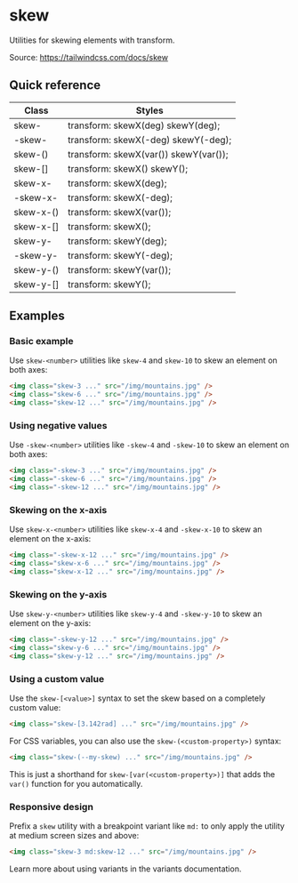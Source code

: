 # skew

Utilities for skewing elements with transform.

Source: https://tailwindcss.com/docs/skew

## Quick reference

| Class | Styles |
|---|---|
| skew-<number> | transform: skewX(<number>deg) skewY(<number>deg); |
| -skew-<number> | transform: skewX(-<number>deg) skewY(-<number>deg); |
| skew-(<custom-property>) | transform: skewX(var(<custom-property>)) skewY(var(<custom-property>)); |
| skew-[<value>] | transform: skewX(<value>) skewY(<value>); |
| skew-x-<number> | transform: skewX(<number>deg); |
| -skew-x-<number> | transform: skewX(-<number>deg); |
| skew-x-(<custom-property>) | transform: skewX(var(<custom-property>)); |
| skew-x-[<value>] | transform: skewX(<value>); |
| skew-y-<number> | transform: skewY(<number>deg); |
| -skew-y-<number> | transform: skewY(-<number>deg); |
| skew-y-(<custom-property>) | transform: skewY(var(<custom-property>)); |
| skew-y-[<value>] | transform: skewY(<value>); |

## Examples

### Basic example

Use `skew-<number>` utilities like `skew-4` and `skew-10` to skew an element on both axes:

```html
<img class="skew-3 ..." src="/img/mountains.jpg" />
<img class="skew-6 ..." src="/img/mountains.jpg" />
<img class="skew-12 ..." src="/img/mountains.jpg" />
```

### Using negative values

Use `-skew-<number>` utilities like `-skew-4` and `-skew-10` to skew an element on both axes:

```html
<img class="-skew-3 ..." src="/img/mountains.jpg" />
<img class="-skew-6 ..." src="/img/mountains.jpg" />
<img class="-skew-12 ..." src="/img/mountains.jpg" />
```

### Skewing on the x-axis

Use `skew-x-<number>` utilities like `skew-x-4` and `-skew-x-10` to skew an element on the x-axis:

```html
<img class="-skew-x-12 ..." src="/img/mountains.jpg" />
<img class="skew-x-6 ..." src="/img/mountains.jpg" />
<img class="skew-x-12 ..." src="/img/mountains.jpg" />
```

### Skewing on the y-axis

Use `skew-y-<number>` utilities like `skew-y-4` and `-skew-y-10` to skew an element on the y-axis:

```html
<img class="-skew-y-12 ..." src="/img/mountains.jpg" />
<img class="skew-y-6 ..." src="/img/mountains.jpg" />
<img class="skew-y-12 ..." src="/img/mountains.jpg" />
```

### Using a custom value

Use the `skew-[<value>]` syntax to set the skew based on a completely custom value:

```html
<img class="skew-[3.142rad] ..." src="/img/mountains.jpg" />
```

For CSS variables, you can also use the `skew-(<custom-property>)` syntax:

```html
<img class="skew-(--my-skew) ..." src="/img/mountains.jpg" />
```

This is just a shorthand for `skew-[var(<custom-property>)]` that adds the `var()` function for you automatically.

### Responsive design

Prefix a `skew` utility with a breakpoint variant like `md:` to only apply the utility at medium screen sizes and above:

```html
<img class="skew-3 md:skew-12 ..." src="/img/mountains.jpg" />
```

Learn more about using variants in the variants documentation.
